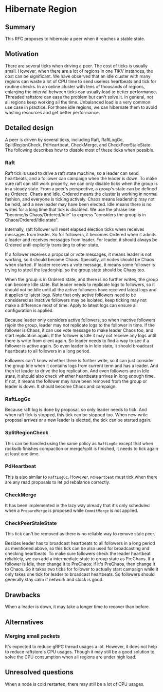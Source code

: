 # Hibernate Region

## Summary

This RFC proposes to hibernate a peer when it reaches a stable state.

## Motivation

There are several ticks when driving a peer. The cost of ticks is usually
small. However, when there are a lot of regions in one TiKV instances, the
cost can be significant. We have observed that an idle cluster with many
regions can waste a lot of CPU time to send useless heartbeats and tick for
routine checks. In an online cluster with tens of thousands of regions,
enlarging the interval between ticks can usually lead to better performance.
Threaded raftstore can ease the problem but can't solve it. In general, not
all regions keep working all the time. Unbalanced load is a very common use
case in practice. For those idle regions, we can hibernate them to avoid
wasting resources and get better performance.

## Detailed design

A peer is driven by several ticks, including Raft, RaftLogGc,
SplitRegionCheck, PdHeartbeat, CheckMerge, and CheckPeerStaleState.
The following describes how to disable most of these ticks when possible.

### Raft

Raft tick is used to drive a raft state machine, so a leader can send
heartbeats, and a follower can campaign when the leader is down. To make sure
raft can still work properly, we can only disable ticks when the group is in a
steady state. From a peer's perspective, a group's state can be defined as
Ordered, Chaos and Idle. Ordered means the cluster is working in normal
fashion, and everyone is ticking actively. Chaos means leadership may not be
hold, and a new leader may have been elected. Idle means there is no writes
for a long time that tick is disabled. We use the phrase like "become/is
Chaos/Ordered/Idle" to express "considers the group is in Chaos/Ordered/Idle
state".

Internally, raft follower will reset elapsed election ticks when receives
messages from leader. So for followers, it becomes Ordered when it admits a
leader and receives messages from leader. For leader, it should always be
Ordered until explicitly transiting to other state.

If a follower receives a proposal or vote messages, it means leader is not
working, so it should become Chaos. Specially, all nodes should be Chaos when
started. If leader receives a vote message, it means some follower is trying
to steel the leadership, so the group state should be Chaos too.

When the group is in Ordered state, and there is no further writes, the group
can become Idle state. But leader needs to replicate logs to followers, so it
should not be Idle until all the active followers have received latest logs
and it applies to latest logs. Note that only active followers need to be
considered as inactive followers may be isolated, keep ticking may not make a
difference most of time. Apply to latest logs can ensure all configuration is
applied.

Because leader only considers active followers, so when inactive followers
rejoin the group, leader may not replicate logs to the follower in time. If
the follower is Chaos, it can use vote message to make leader Chaos too, and
start replication again. If the follower is Idle it may not receive any logs
until there is write from client again. So leader needs to find a way to see
if a follower is active again. So even leader is in Idle state, it should
broadcast heartbeats to all followers in a long period.

Followers can't know whether there is further write, so it can just consider
the group Idle when it contains logs from current term and has a leader. And
then let leader to drive the log replication. And even followers are in Idle
state, it should also check whether heartbeats arrives in long enough time. If
not, it means the follower may have been removed from the group or leader is
down. It should become Chaos and campaign.

### RaftLogGc

Because raft log is done by proposal, so only leader needs to tick. And when
raft tick is stopped, this tick can be stopped too. When new write proposal
arrives or a new leader is elected, the tick can be started again.

### SplitRegionCheck

This can be handled using the same policy as `RaftLogGc` except that when
rocksdb finishes compaction or merge/split is finished, it needs to tick again
at least one time.

### PdHeartbeat

This is also similar to `RaftLogGc`. However, `PdHeartbeat` must tick when
there are any read proposals to let pd rebalance correctly.

### CheckMerge

It has been implemented in the lazy way already that it's only scheduled when
a `PrepareMerge` is proposed while `CommitMerge` is not applied.

### CheckPeerStaleState

This tick can't be removed as there is no reliable way to remove stale peer.

Besides leader has to broadcast heartbeats to all followers in a long period
as memtioned above, so this tick can be also used for broadcasting and
checking heartbeats. To make sure followers check the leader heartbeat
reliablely, we can add a intermediate state to group state as PreChaos. If a
follower is Idle, then change it to PreChaos; if it's PreChaos, then change it
to Chaos. So it takes two ticks for follower to actually start campaign while
it only takes one tick for leader to broadcast heartbeats. So followers should
generally stay calm if network and clock is good.

## Drawbacks

When a leader is down, it may take a longer time to recover than before.

## Alternatives

### Merging small packets

It's expected to reduce gRPC thread usages a lot. However, it does not help to
reduce raftstore's CPU usages. Though it may still be a good solution to solve
the CPU consumption when all regions are under high load.

## Unresolved questions

When a node is cold restarted, there may still be a lot of CPU usages.
